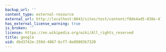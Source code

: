 ```yaml
---
backup_url: ''
content_type: external-resource
external_url: http://localhost:8043/sites/test/content/f8de4ad5-838e-476f-a111-85d5b46a3cbf/?ocw_resource_link_uuid=f8de4ad5-838e-476f-a111-85d5b46a3cbf&ocw_resource_link_suffix=
has_external_license_warning: true
is_broken: ''
license: https://en.wikipedia.org/wiki/All_rights_reserved
title: google
uid: dbd3742e-259d-4867-bcf7-8e89803b7320
---
```

